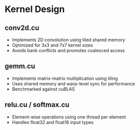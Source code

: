 # Kernel Design

## conv2d.cu
- Implements 2D convolution using tiled shared memory
- Optimized for 3x3 and 7x7 kernel sizes
- Avoids bank conflicts and promotes coalesced access

## gemm.cu
- Implements matrix-matrix multiplication using tiling
- Uses shared memory and warp-level sync for performance
- Benchmarked against cuBLAS

## relu.cu / softmax.cu
- Element-wise operations using one thread per element
- Handles float32 and float16 input types
